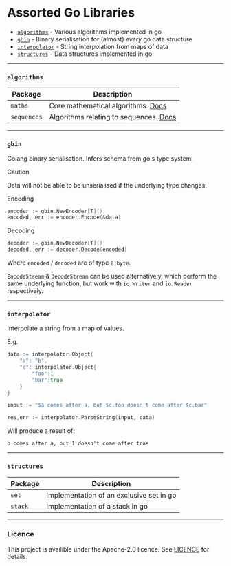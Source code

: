 # Assorted Go Libraries

    
- [`algorithms`](#algorithms) - Various algorithms implemented in go
- [`gbin`](#gbin) - Binary serialisation for (almost) *every* go data structure 
- [`interpolator`](#interpolator) - String interpolation from maps of data
- [`structures`](#structures) - Data structures implemented in go

---

### `algorithms`

| Package     | Description                                                                |
| ----------- | -------------------------------------------------------------------------- |
| `maths`     | Core mathematical algorithms. [Docs](./algorithms//maths/README.md)        |
| `sequences` | Algorithms relating to sequences. [Docs](./algorithms/sequences/README.md) |
---
### `gbin`

Golang binary serialisation. Infers schema from go's type system.

> [!CAUTION]
> Data will not be able to be unserialised if the underlying type changes.

Encoding

```go
encoder := gbin.NewEncoder[T]()
encoded, err := encoder.Encode(&data)
```

Decoding
```go
decoder := gbin.NewDecoder[T]()
decoded, err := decoder.Decode(encoded)
```

Where `encoded` / `decoded` are of type `[]byte`. 

`EncodeStream` & `DecodeStream` can be used alternatively, which perform the same underlying function, but work with `io.Writer` and `io.Reader` respectively.

---
### `interpolator`

Interpolate a string from a map of values.

E.g.
```go
data := interpolator.Object{
    "a": "b",
    "c": interpolator.Object{
        "foo":1
        "bar":true
    }
}

input := "$a comes after a, but $c.foo doesn't come after $c.bar"

res,err := interpolator.ParseString(input, data)
```

Will produce a result of:

```b comes after a, but 1 doesn't come after true```

---
### `structures`

| Package | Description                              |
| ------- | ---------------------------------------- |
| `set`   | Implementation of an exclusive set in go |
| `stack` | Implementation of a stack in go          |


---

### Licence

This project is availible under the Apache-2.0 licence. See [LICENCE](./LICENCE) for details.